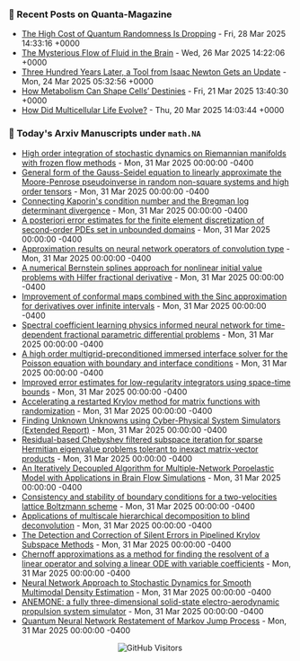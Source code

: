 ### 📝 Recent Posts on Quanta-Magazine
<!-- quanta starts -->
* <a href="https://www.quantamagazine.org/the-high-cost-of-quantum-randomness-is-dropping-20250328/">The High Cost of Quantum Randomness Is Dropping</a> - Fri, 28 Mar 2025 14:33:16 +0000
* <a href="https://www.quantamagazine.org/the-mysterious-flow-of-fluid-in-the-brain-20250326/">The Mysterious Flow of Fluid in the Brain</a> - Wed, 26 Mar 2025 14:22:06 +0000
* <a href="https://www.quantamagazine.org/three-hundred-years-later-a-tool-from-isaac-newton-gets-an-update-20250324/">Three Hundred Years Later, a Tool from Isaac Newton Gets an Update</a> - Mon, 24 Mar 2025 05:32:56 +0000
* <a href="https://www.quantamagazine.org/how-metabolism-can-shape-cells-destinies-20250321/">How Metabolism Can Shape Cells’ Destinies</a> - Fri, 21 Mar 2025 13:40:30 +0000
* <a href="https://www.quantamagazine.org/how-did-multicellular-life-evolve-20250320/">How Did Multicellular Life Evolve?</a> - Thu, 20 Mar 2025 14:03:44 +0000
<!-- quanta ends -->


### 📝 Today's Arxiv Manuscripts under ``math.NA``
<!-- arxiv-math-na starts -->
* <a href="https://arxiv.org/abs/2503.21855">High order integration of stochastic dynamics on Riemannian manifolds with frozen flow methods</a> - Mon, 31 Mar 2025 00:00:00 -0400
* <a href="https://arxiv.org/abs/2503.22273">General form of the Gauss-Seidel equation to linearly approximate the Moore-Penrose pseudoinverse in random non-square systems and high order tensors</a> - Mon, 31 Mar 2025 00:00:00 -0400
* <a href="https://arxiv.org/abs/2503.22286">Connecting Kaporin's condition number and the Bregman log determinant divergence</a> - Mon, 31 Mar 2025 00:00:00 -0400
* <a href="https://arxiv.org/abs/2503.22297">A posteriori error estimates for the finite element discretization of second-order PDEs set in unbounded domains</a> - Mon, 31 Mar 2025 00:00:00 -0400
* <a href="https://arxiv.org/abs/2503.22301">Approximation results on neural network operators of convolution type</a> - Mon, 31 Mar 2025 00:00:00 -0400
* <a href="https://arxiv.org/abs/2503.22335">A numerical Bernstein splines approach for nonlinear initial value problems with Hilfer fractional derivative</a> - Mon, 31 Mar 2025 00:00:00 -0400
* <a href="https://arxiv.org/abs/2503.22360">Improvement of conformal maps combined with the Sinc approximation for derivatives over infinite intervals</a> - Mon, 31 Mar 2025 00:00:00 -0400
* <a href="https://arxiv.org/abs/2503.22386">Spectral coefficient learning physics informed neural network for time-dependent fractional parametric differential problems</a> - Mon, 31 Mar 2025 00:00:00 -0400
* <a href="https://arxiv.org/abs/2503.22455">A high order multigrid-preconditioned immersed interface solver for the Poisson equation with boundary and interface conditions</a> - Mon, 31 Mar 2025 00:00:00 -0400
* <a href="https://arxiv.org/abs/2503.22621">Improved error estimates for low-regularity integrators using space-time bounds</a> - Mon, 31 Mar 2025 00:00:00 -0400
* <a href="https://arxiv.org/abs/2503.22631">Accelerating a restarted Krylov method for matrix functions with randomization</a> - Mon, 31 Mar 2025 00:00:00 -0400
* <a href="https://arxiv.org/abs/2503.22646">Finding Unknown Unknowns using Cyber-Physical System Simulators (Extended Report)</a> - Mon, 31 Mar 2025 00:00:00 -0400
* <a href="https://arxiv.org/abs/2503.22652">Residual-based Chebyshev filtered subspace iteration for sparse Hermitian eigenvalue problems tolerant to inexact matrix-vector products</a> - Mon, 31 Mar 2025 00:00:00 -0400
* <a href="https://arxiv.org/abs/2310.15457">An Iteratively Decoupled Algorithm for Multiple-Network Poroelastic Model with Applications in Brain Flow Simulations</a> - Mon, 31 Mar 2025 00:00:00 -0400
* <a href="https://arxiv.org/abs/2407.02009">Consistency and stability of boundary conditions for a two-velocities lattice Boltzmann scheme</a> - Mon, 31 Mar 2025 00:00:00 -0400
* <a href="https://arxiv.org/abs/2409.08734">Applications of multiscale hierarchical decomposition to blind deconvolution</a> - Mon, 31 Mar 2025 00:00:00 -0400
* <a href="https://arxiv.org/abs/2409.16796">The Detection and Correction of Silent Errors in Pipelined Krylov Subspace Methods</a> - Mon, 31 Mar 2025 00:00:00 -0400
* <a href="https://arxiv.org/abs/2301.06765">Chernoff approximations as a method for finding the resolvent of a linear operator and solving a linear ODE with variable coefficients</a> - Mon, 31 Mar 2025 00:00:00 -0400
* <a href="https://arxiv.org/abs/2503.17807">Neural Network Approach to Stochastic Dynamics for Smooth Multimodal Density Estimation</a> - Mon, 31 Mar 2025 00:00:00 -0400
* <a href="https://arxiv.org/abs/2503.17910">ANEMONE: a fully three-dimensional solid-state electro-aerodynamic propulsion system simulator</a> - Mon, 31 Mar 2025 00:00:00 -0400
* <a href="https://arxiv.org/abs/2503.20742">Quantum Neural Network Restatement of Markov Jump Process</a> - Mon, 31 Mar 2025 00:00:00 -0400
<!-- arxiv-math-na ends -->

<div align="center">
  
![GitHub Visitors](https://api.visitorbadge.io/api/visitors?path=https%3A%2F%2Fgithub.com%2Flowrank&label=profile%20views&labelColor=%231e1e2e&countColor=%23cba6f7)



</div>
